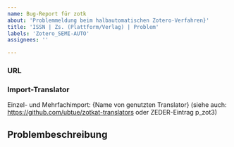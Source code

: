 ```yaml
---
name: Bug-Report für zotk
about: 'Problemmeldung beim halbautomatischen Zotero-Verfahren}'
title: 'ISSN | Zs. (Plattform/Verlag) | Problem'
labels: 'Zotero_SEMI-AUTO'
assignees: ''

---
```


### URL

  
### Import-Translator
Einzel- und Mehrfachimport:
{Name von genutzten Translator}
(siehe auch: https://github.com/ubtue/zotkat-translators oder ZEDER-Eintrag p_zot3)

  
## Problembeschreibung
